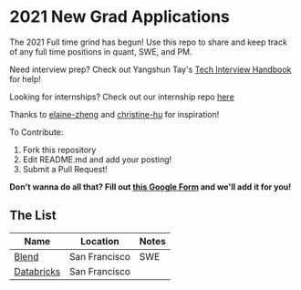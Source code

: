 # 2021 New Grad Applications
The 2021 Full time grind has begun! Use this repo to share and keep track of any full time positions in quant, SWE, and PM. 

Need interview prep? Check out Yangshun Tay's [Tech Interview Handbook](https://yangshun.github.io/tech-interview-handbook/) for help!

Looking for internships? Check out our internship repo [here](https://github.com/Pitt-CSC/Summer2021-Internships)

Thanks to [elaine-zheng](https://github.com/elaine-zheng/summer2020internships) and [christine-hu](https://github.com/christine-hu/summer-2019-internships) for inspiration!

To Contribute:
1. Fork this repository
2. Edit README.md and add your posting!
3. Submit a Pull Request!

**Don't wanna do all that? Fill out [this Google Form](https://bit.ly/3cUV89H) and we'll add it for you!**

## The List

| Name  |  Location |  Notes |
|---|---|-------------|
|[Blend](https://jobs.lever.co/blendlabs/ea55639b-3ab0-45d6-98fc-13d731ed766e?lever-origin=applied&lever-source%255B%255D=LinkedInPremium&lever-source=LinkedInJobs)| San Francisco | SWE |
|[Databricks](https://databricks.com/company/careers/open-positions/job?gh_jid=4364076002&gh_src=62a881d62) | San Francisco | |

